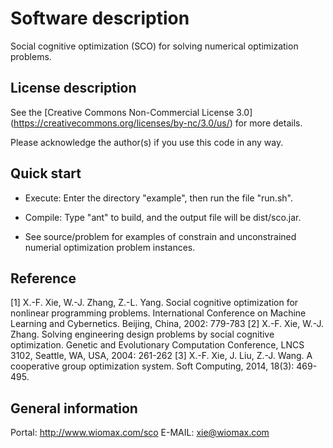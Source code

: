 Software description
====================

Social cognitive optimization (SCO) for solving numerical optimization problems.

License description
-------------------

See the [Creative Commons Non-Commercial License 3.0] (https://creativecommons.org/licenses/by-nc/3.0/us/) for more details.

Please acknowledge the author(s) if you use this code in any way.

Quick start
-----------

- Execute: Enter the directory "example", then run the file "run.sh".

- Compile: Type "ant" to build, and the output file will be dist/sco.jar. 

- See source/problem for examples of constrain and unconstrained numerial optimization problem instances.

Reference
---------

[1] X.-F. Xie, W.-J. Zhang, Z.-L. Yang. Social cognitive optimization for nonlinear programming problems. International Conference on Machine Learning and Cybernetics. Beijing, China, 2002: 779-783
[2] X.-F. Xie, W.-J. Zhang. Solving engineering design problems by social cognitive optimization. Genetic and Evolutionary Computation Conference, LNCS 3102, Seattle, WA, USA, 2004: 261-262
[3] X.-F. Xie, J. Liu, Z.-J. Wang. A cooperative group optimization system. Soft Computing, 2014, 18(3): 469-495.

General information
-------------------

Portal: http://www.wiomax.com/sco
E-MAIL: xie@wiomax.com
